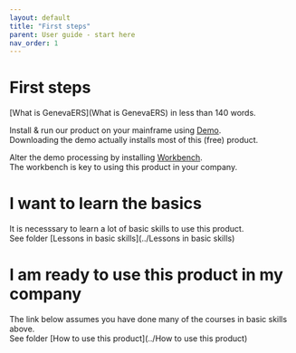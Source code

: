 ```yaml
---
layout: default
title: "First steps"
parent: User guide - start here
nav_order: 1
---
```


# First steps

[What is GenevaERS](What is GenevaERS) in less than 140 words.  

Install & run our product on your mainframe using [Demo](https://genevaers.github.io/Demo/).  
Downloading the demo actually installs most of this (free) product.  

Alter the demo processing by installing [Workbench](https://genevaers.github.io/Workbench/).  
The workbench is key to using this product in your company.  

# I want to learn the basics
It is necesssary to learn a lot of basic skills to use this product.  
See folder [Lessons in basic skills](../Lessons in basic skills)  

# I am ready to use this product in my company
The link below assumes you have done many of the courses in basic skills above.  
See folder [How to use this product](../How to use this product)  

